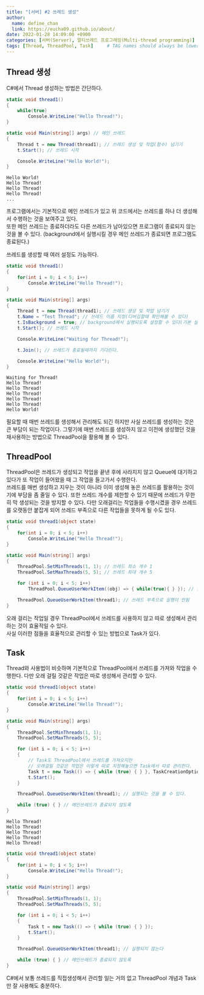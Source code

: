 ```yaml
---
title: "[서버] #2 쓰레드 생성"
author:
  name: define_chan
  link: https://eucha09.github.io/about/
date: 2022-01-28 14:09:00 +0900
categories: [서버(Server), 멀티쓰레드 프로그래밍(Multi-thread programming)]
tags: [Thread, ThreadPool, Task]     # TAG names should always be lowercase
---
```


## **Thread 생성**

C#에서 Thread 생성하는 방법은 간단하다.

```c#
static void thread1()
{
    while(true)
        Console.WriteLine("Hello Thread!");
}

static void Main(string[] args) // 메인 쓰레드
{
    Thread t = new Thread(thread1); // 쓰레드 생성 및 작업(함수) 넘기기
    t.Start(); // 쓰레드 시작

    Console.WriteLine("Hello World!");
}
```
```console
Hello World!
Hello Thread!
Hello Thread!
Hello Thread!
...
```

프로그램에서는 기본적으로 메인 쓰레드가 있고 위 코드에서는 쓰레드를 하나 더 생성해서 수행하는 것을 보여주고 있다.   
또한 메인 쓰레드는 종료하더라도 다른 쓰레드가 남아있으면 프로그램이 종료되지 않는 것을 볼 수 있다. (background에서 실행시킬 경우 메인 쓰레드가 종료되면 프로그램도 종료된다.)

쓰레드를 생성할 때 여러 설정도 가능하다.
```c#
static void thread1()
{
    for(int i = 0; i < 5; i++)
        Console.WriteLine("Hello Thread!");
}

static void Main(string[] args)
{
    Thread t = new Thread(thread1); // 쓰레드 생성 및 작업 넘기기
    t.Name = "Test Thread"; // 쓰레드 이름 지정(디버깅할때 확인해볼 수 있다)
    t.IsBackground = true; // background에서 실행되도록 설정할 수 있다(기본 설정은 false)
    t.Start(); // 쓰레드 시작

    Console.WriteLine("Waiting for Thread!");

    t.Join(); // 쓰레드가 종료될때까지 기다린다.

    Console.WriteLine("Hello World!");
}
```
```console
Waiting for Thread!
Hello Thread!
Hello Thread!
Hello Thread!
Hello Thread!
Hello Thread!
Hello World!
```

필요할 때 매번 쓰레드를 생성해서 관리해도 되긴 하지만 사실 쓰레드를 생성하는 것은 큰 부담이 되는 작업이다. 그렇기에 매번 쓰레드를 생성하지 않고 이전에 생성했던 것을 재사용하는 방법으로 ThreadPool을 활용해 볼 수 있다.

## **ThreadPool**

ThreadPool은 쓰레드가 생성되고 작업을 끝낸 후에 사라지지 않고 Queue에 대기하고 있다가 또 작업이 들어왔을 때 그 작업을 들고가서 수행한다.   
쓰레드를 매번 생성하고 지우는 것이 아니라 이미 생성해 놓은 쓰레드를 활용하는 것이기에 부담을 좀 줄일 수 있다. 또한 쓰레드 개수를 제한할 수 있기 때문에 쓰레드가 무한히 막 생성되는 것을 방지할 수 있다. 다만 오래걸리는 작업들을 수행시켰을 경우 쓰레드를 오랫동안 붙잡게 되어 쓰레드 부족으로 다른 작업들을 못하게 될 수도 있다.

```c#
static void thread1(object state)
{
    for(int i = 0; i < 5; i++)
        Console.WriteLine("Hello Thread!");
}

static void Main(string[] args)
{
    ThreadPool.SetMinThreads(1, 1); // 쓰레드 최소 개수 1
    ThreadPool.SetMaxThreads(5, 5); // 쓰레드 최대 개수 5

    for (int i = 0; i < 5; i++)
        ThreadPool.QueueUserWorkItem((obj) => { while(true){ } }); // 람다식을 이용해 일부러 끝나지 않는 작업을 넘김

    ThreadPool.QueueUserWorkItem(thread1); // 쓰레드 부족으로 실행이 안됨
}
```

오래 걸리는 작업일 경우 ThreadPool에서 쓰레드를 사용하지 않고 따로 생성해서 관리하는 것이 효율적일 수 있다.   
사실 이러한 점들을 효율적으로 관리할 수 있는 방법으로 Task가 있다.

## **Task**

Thread와 사용법이 비슷하며 기본적으로 ThreadPool에서 쓰레드를 가져와 작업을 수행한다. 다만 오래 걸릴 것같은 작업은 따로 생성해서 관리할 수 있다.

```c#
static void thread1(object state)
{
    for(int i = 0; i < 5; i++)
        Console.WriteLine("Hello Thread!");
}

static void Main(string[] args)
{
    ThreadPool.SetMinThreads(1, 1);
    ThreadPool.SetMaxThreads(5, 5);

    for (int i = 0; i < 5; i++)
    {
        // Task도 ThreadPool에서 쓰레드를 가져오지만
        // 오래걸릴 것같은 작업은 이렇게 따로 지정해놓으면 Task에서 따로 관리한다.
        Task t = new Task(() => { while (true) { } }, TaskCreationOptions.LongRunning);
        t.Start();
    }

    ThreadPool.QueueUserWorkItem(thread1); // 실행되는 것을 볼 수 있다.

    while (true) { } // 메인쓰레드가 종료되지 않도록
}
```
```console
Hello Thread!
Hello Thread!
Hello Thread!
Hello Thread!
Hello Thread!
```


```c#
static void thread1(object state)
{
    for(int i = 0; i < 5; i++)
        Console.WriteLine("Hello Thread!");
}

static void Main(string[] args)
{
    ThreadPool.SetMinThreads(1, 1);
    ThreadPool.SetMaxThreads(5, 5);

    for (int i = 0; i < 5; i++)
    {
        Task t = new Task(() => { while (true) { } });
        t.Start();
    }

    ThreadPool.QueueUserWorkItem(thread1); // 실행되지 않는다

    while (true) { } // 메인쓰레드가 종료되지 않도록
}
```

C#에서 보통 쓰레드를 직접생성해서 관리할 일는 거의 없고 ThreadPool 개념과 Task만 잘 사용해도 충분하다.
